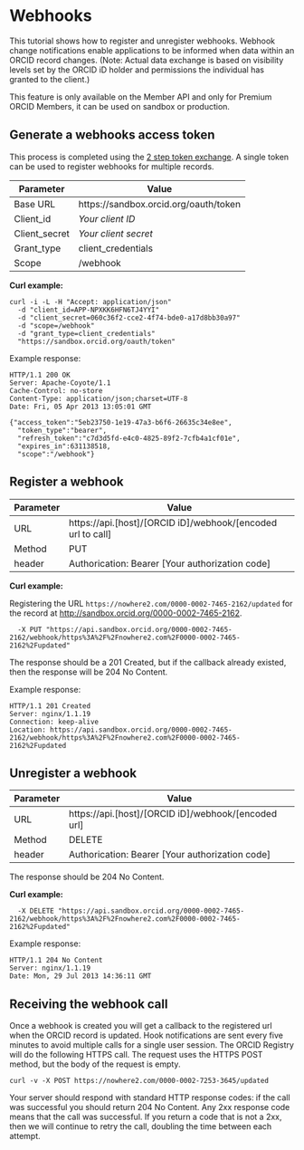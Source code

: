 # Webhooks

This tutorial shows how to register and unregister webhooks. Webhook change notifications enable applications to be informed when data within an ORCID record changes. (Note: Actual data exchange is based on visibility levels set by the ORCID iD holder and permissions the individual has granted to the client.)

This feature is only available on the Member API and only for Premium ORCID Members, it can be used on sandbox or production.

## Generate a webhooks access token

This process is completed using the [2 step token exchange](https://github.com/ORCID/ORCID-Source/tree/TechDocs/orcid-api-web#generate-a-two-step-read-public-access-token). A single token can be used to register webhooks for multiple records.

| Parameter | Value        |
|--------------------|--------------------------|
| Base URL 				| https<i></i>://sandbox.orcid.org/oauth/token|
| Client\_id 		| *Your client ID* |
| Client\_secret	| *Your client secret* |
| Grant\_type		| client\_credentials |
| Scope				| /webhook |

**Curl example:**

```
curl -i -L -H "Accept: application/json"
  -d "client_id=APP-NPXKK6HFN6TJ4YYI"
  -d "client_secret=060c36f2-cce2-4f74-bde0-a17d8bb30a97" 
  -d "scope=/webhook"
  -d "grant_type=client_credentials"
  "https://sandbox.orcid.org/oauth/token"
  ```
  
Example response:

``` 
HTTP/1.1 200 OK
Server: Apache-Coyote/1.1
Cache-Control: no-store
Content-Type: application/json;charset=UTF-8
Date: Fri, 05 Apr 2013 13:05:01 GMT

{"access_token":"5eb23750-1e19-47a3-b6f6-26635c34e8ee",
  "token_type":"bearer",
  "refresh_token":"c7d3d5fd-e4c0-4825-89f2-7cfb4a1cf01e",
  "expires_in":631138518,
  "scope":"/webhook"}
  ```

## Register a webhook

| Parameter| Value        |
|--------------------|--------------------------|
| URL 				| https<i></i>://api.[host]/[ORCID iD]/webhook/[encoded url to call] |
| Method    | PUT |
| header      | Authorication: Bearer [Your authorization code] |

**Curl example:** 

Registering the URL `https://nowhere2.com/0000-0002-7465-2162/updated` for the record at http://sandbox.orcid.org/0000-0002-7465-2162.

```curl -i -H "Authorization: Bearer 5eb23750-1e19-47a3-b6f6-26635c34e8ee" 
  -X PUT "https://api.sandbox.orcid.org/0000-0002-7465-2162/webhook/https%3A%2F%2Fnowhere2.com%2F0000-0002-7465-2162%2Fupdated"
  ```

The response should be a 201 Created, but if the callback already existed, then the response will be 204 No Content.

Example response:

```
HTTP/1.1 201 Created
Server: nginx/1.1.19
Connection: keep-alive
Location: https://api.sandbox.orcid.org/0000-0002-7465-2162/webhook/https%3A%2F%2Fnowhere2.com%2F0000-0002-7465-2162%2Fupdated
  ```
  
## Unregister a webhook

| Parameter| Value        |
|--------------------|--------------------------|
| URL 				| https<i></i>://api.[host]/[ORCID iD]/webhook/[encoded url] |
| Method    | DELETE |
| header      | Authorication: Bearer [Your authorization code] |
  
The response should be 204 No Content.

**Curl example:** 

```curl -i -H "Authorization: Bearer 5eb23750-1e19-47a3-b6f6-26635c34e8ee" 
  -X DELETE "https://api.sandbox.orcid.org/0000-0002-7465-2162/webhook/https%3A%2F%2Fnowhere2.com%2F0000-0002-7465-2162%2Fupdated"
  ```

Example response:

```
HTTP/1.1 204 No Content
Server: nginx/1.1.19
Date: Mon, 29 Jul 2013 14:36:11 GMT
```

## Receiving the webhook call

Once a webhook is created you will get a callback to the registered url when the ORCID record is updated. Hook notifications are sent every five minutes to avoid multiple calls for a single user session. The ORCID Registry will do the following HTTPS call. The request uses the HTTPS POST method, but the body of the request is empty.

```
curl -v -X POST https://nowhere2.com/0000-0002-7253-3645/updated
```

Your server should respond with standard HTTP response codes: if the call was successful you should return 204 No Content. Any 2xx response code means that the call was successful. If you return a code that is not a 2xx, then we will continue to retry the call, doubling the time between each attempt.
